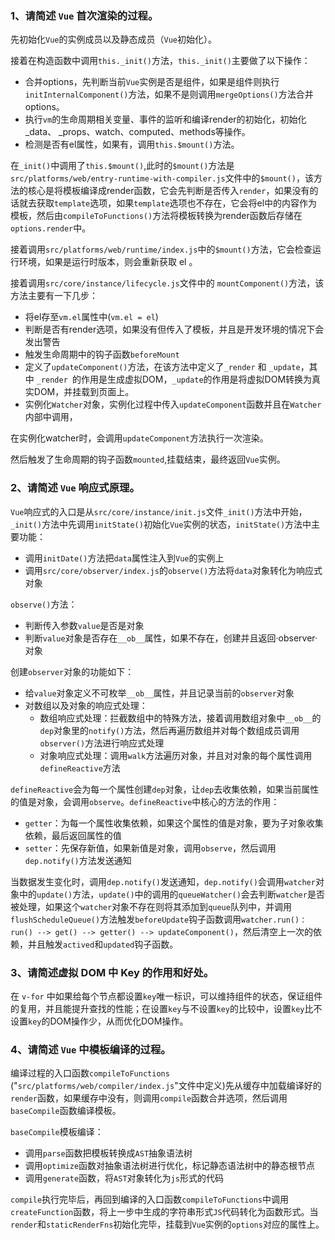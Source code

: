 ### 1、请简述 `Vue` 首次渲染的过程。

先初始化`Vue`的实例成员以及静态成员（`Vue`初始化）。

接着在构造函数中调用`this._init()`方法，`this._init()`主要做了以下操作：

- 合并options，先判断当前`Vue`实例是否是组件，如果是组件则执行`initInternalComponent()`方法，如果不是则调用`mergeOptions()`方法合并options。
- 执行`vm`的生命周期相关变量、事件的监听和编译render的初始化，初始化  _data、 _props、watch、computed、methods等操作。
- 检测是否有el属性，如果有，调用`this.$mount()`方法。

在`_init()`中调用了`this.$mount()`,此时的`$mount()`方法是`src/platforms/web/entry-runtime-with-compiler.js`文件中的`$mount()`，该方法的核心是将模板编译成render函数，它会先判断是否传入`render`，如果没有的话就去获取`template`选项，如果`template`选项也不存在，它会将el中的内容作为模板，然后由`compileToFunctions()`方法将模板转换为render函数后存储在`options.render`中。

接着调用`src/platforms/web/runtime/index.js`中的`$mount()`方法，它会检查运行环境，如果是运行时版本，则会重新获取 el 。

接着调用`src/core/instance/lifecycle.js`文件中的 `mountComponent()`方法，该方法主要有一下几步：

- 将el存至`vm.el`属性中(`vm.el = el`)
- 判断是否有render选项，如果没有但传入了模板，并且是开发环境的情况下会发出警告
- 触发生命周期中的钩子函数`beforeMount`
- 定义了`updateComponent()`方法，在该方法中定义了`_render` 和 `_update`，其中 `_render `的作用是生成虚拟DOM，`_update`的作用是将虚拟DOM转换为真实DOM，并挂载到页面上。
- 实例化`Watcher`对象，实例化过程中传入`updateComponent`函数并且在`Watcher`内部中调用，

在实例化watcher时，会调用`updateComponent`方法执行一次渲染。

然后触发了生命周期的钩子函数`mounted`,挂载结束，最终返回`Vue`实例。



### 2、请简述 `Vue` 响应式原理。

`Vue`响应式的入口是从`src/core/instance/init.js`文件`_init()`方法中开始，`_init()`方法中先调用`initState()`初始化`Vue`实例的状态，`initState()`方法中主要功能：

- 调用`initDate()`方法把`data`属性注入到`Vue`的实例上
- 调用`src/core/observer/index.js`的`observe()`方法将`data`对象转化为响应式对象

`observe()`方法：

- 判断传入参数`value`是否是对象
- 判断`value`对象是否存在`__ob__`属性，如果不存在，创建并且返回·observer·对象

创建`observer`对象的功能如下：

- 给`value`对象定义不可枚举`__ob__`属性，并且记录当前的`observer`对象
- 对数组以及对象的响应式处理：
  + 数组响应式处理：拦截数组中的特殊方法，接着调用数组对象中`__ob__`的`dep`对象里的`notify()`方法，然后再遍历数组并对每个数组成员调用`observer()`方法进行响应式处理
  + 对象响应式处理：调用`walk`方法遍历对象，并且对对象的每个属性调用`defineReactive`方法

`defineReactive`会为每一个属性创建`dep`对象，让`dep`去收集依赖，如果当前属性的值是对象，会调用`observe`。`defineReactive`中核心的方法的作用：

- `getter`：为每一个属性收集依赖，如果这个属性的值是对象，要为子对象收集依赖，最后返回属性的值
- `setter`：先保存新值，如果新值是对象，调用`observe`，然后调用`dep.notify()`方法发送通知

当数据发生变化时，调用`dep.notify()`发送通知，`dep.notify()`会调用`watcher`对象中的`update()`方法，`update()`中的调用的`queueWatcher()`会去判断`watcher`是否被处理，如果这个`watcher`对象不存在则将其添加到`queue`队列中，并调用`flushScheduleQueue()`方法触发`beforeUpdate`钩子函数调用`watcher.run()： run() --> get() --> getter() --> updateComponent()`，然后清空上一次的依赖，并且触发`actived`和`updated`钩子函数。



### 3、请简述虚拟 DOM 中 Key 的作用和好处。

在 `v-for` 中如果给每个节点都设置`key`唯一标识，可以维持组件的状态，保证组件的复用，并且能提升查找的性能；在设置`key`与不设置`key`的比较中，设置`key`比不设置`key`的DOM操作少，从而优化DOM操作。

### 4、请简述 `Vue` 中模板编译的过程。

编译过程的入口函数`compileToFunctions` ("`src/platforms/web/compiler/index.js`"文件中定义)先从缓存中加载编译好的`render`函数，如果缓存中没有，则调用`compile`函数合并选项，然后调用`baseCompile`函数编译模板。

`baseCompile`模板编译：

- 调用`parse`函数把模板转换成`AST`抽象语法树
- 调用`optimize`函数对抽象语法树进行优化，标记静态语法树中的静态根节点
- 调用`generate`函数，将`AST`对象转化为`js`形式的代码

`compile`执行完毕后，再回到编译的入口函数`compileToFunctions`中调用`createFunction`函数，将上一步中生成的字符串形式`JS`代码转化为函数形式。当`render`和`staticRenderFns`初始化完毕，挂载到`Vue`实例的`options`对应的属性上。